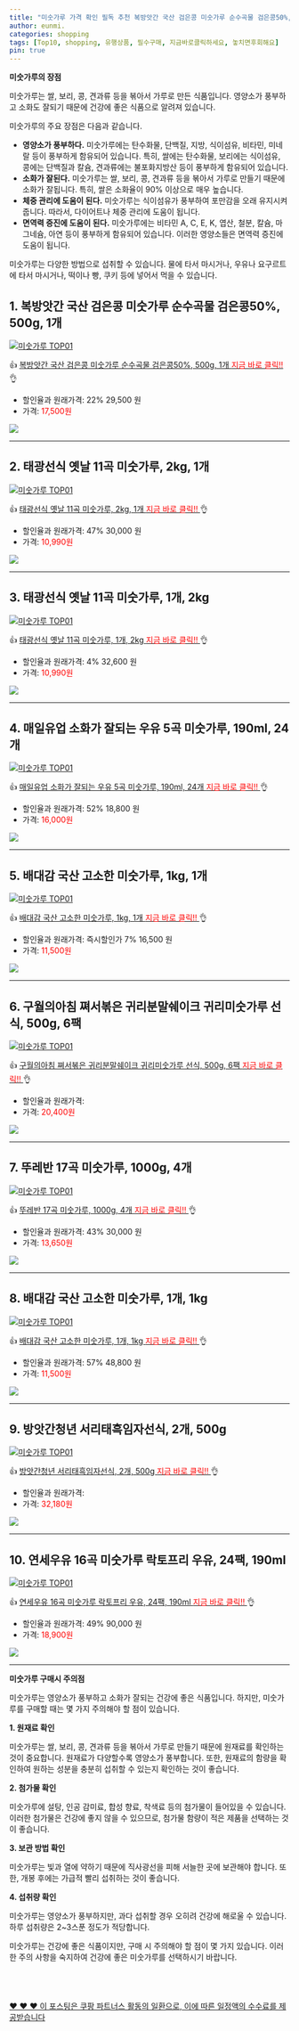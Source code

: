 ```yaml
---
title: "미숫가루 가격 확인 필독 추천 복방앗간 국산 검은콩 미숫가루 순수곡물 검은콩50%, 500g, 1개 비교 장점 구매가이드"
author: eunmi.
categories: shopping
tags: [Top10, shopping, 유행상품, 필수구매, 지금바로클릭하세요, 놓치면후회해요]
pin: true
---
```

**미숫가루의 장점**

미숫가루는 쌀, 보리, 콩, 견과류 등을 볶아서 가루로 만든 식품입니다. 영양소가 풍부하고 소화도 잘되기 때문에 건강에 좋은 식품으로 알려져 있습니다.

미숫가루의 주요 장점은 다음과 같습니다.

* **영양소가 풍부하다.** 미숫가루에는 탄수화물, 단백질, 지방, 식이섬유, 비타민, 미네랄 등이 풍부하게 함유되어 있습니다. 특히, 쌀에는 탄수화물, 보리에는 식이섬유, 콩에는 단백질과 칼슘, 견과류에는 불포화지방산 등이 풍부하게 함유되어 있습니다.
* **소화가 잘된다.** 미숫가루는 쌀, 보리, 콩, 견과류 등을 볶아서 가루로 만들기 때문에 소화가 잘됩니다. 특히, 쌀은 소화율이 90% 이상으로 매우 높습니다.
* **체중 관리에 도움이 된다.** 미숫가루는 식이섬유가 풍부하여 포만감을 오래 유지시켜 줍니다. 따라서, 다이어트나 체중 관리에 도움이 됩니다.
* **면역력 증진에 도움이 된다.** 미숫가루에는 비타민 A, C, E, K, 엽산, 철분, 칼슘, 마그네슘, 아연 등이 풍부하게 함유되어 있습니다. 이러한 영양소들은 면역력 증진에 도움이 됩니다.

미숫가루는 다양한 방법으로 섭취할 수 있습니다. 물에 타서 마시거나, 우유나 요구르트에 타서 마시거나, 떡이나 빵, 쿠키 등에 넣어서 먹을 수 있습니다.

   

## 1. 복방앗간 국산 검은콩 미숫가루 순수곡물 검은콩50%, 500g, 1개

[![미숫가루 TOP01](https://thumbnail6.coupangcdn.com/thumbnails/remote/230x230ex/image/vendor_inventory/c16d/a0b159471e7d254907f62a9703cd38ab9d8c350a21ac4b7ceb2df5fc5b56.jpg)](https://link.coupang.com/re/AFFSDP?lptag=AF3617701&subid=GithubCoopas&pageKey=6865627039&traceid=V0-153&itemId=16408944905&vendorItemId=3719760178)


👍 [복방앗간 국산 검은콩 미숫가루 순수곡물 검은콩50%, 500g, 1개 <font color=red> 지금 바로 클릭!! </font> ](https://link.coupang.com/re/AFFSDP?lptag=AF3617701&subid=GithubCoopas&pageKey=6865627039&traceid=V0-153&itemId=16408944905&vendorItemId=3719760178) 👌 


- 할인율과 원래가격: 22%  29,500   원
- 가격: <span style='color:red'>17,500원</span>

[![](/discount_price.png)](https://link.coupang.com/re/AFFSDP?lptag=AF3617701&subid=GithubCoopas&pageKey=6865627039&traceid=V0-153&itemId=16408944905&vendorItemId=3719760178)

---


   

## 2. 태광선식 옛날 11곡 미숫가루, 2kg, 1개

[![미숫가루 TOP01](https://thumbnail8.coupangcdn.com/thumbnails/remote/230x230ex/image/retail/images/365397392787055-3c84dd8d-6bcb-42e0-adac-82804608c416.jpg)](https://link.coupang.com/re/AFFSDP?lptag=AF3617701&subid=GithubCoopas&pageKey=224850986&traceid=V0-153&itemId=709248120&vendorItemId=4802524701)


👍 [태광선식 옛날 11곡 미숫가루, 2kg, 1개 <font color=red> 지금 바로 클릭!! </font> ](https://link.coupang.com/re/AFFSDP?lptag=AF3617701&subid=GithubCoopas&pageKey=224850986&traceid=V0-153&itemId=709248120&vendorItemId=4802524701) 👌 


- 할인율과 원래가격: 47%  30,000   원
- 가격: <span style='color:red'>10,990원</span>

[![](/discount_price.png)](https://link.coupang.com/re/AFFSDP?lptag=AF3617701&subid=GithubCoopas&pageKey=224850986&traceid=V0-153&itemId=709248120&vendorItemId=4802524701)

---


   

## 3. 태광선식 옛날 11곡 미숫가루, 1개, 2kg

[![미숫가루 TOP01](https://thumbnail8.coupangcdn.com/thumbnails/remote/230x230ex/image/retail/images/2019/05/17/18/3/a4989f18-0753-4902-904e-87c148fa2dd4.jpg)](https://link.coupang.com/re/AFFSDP?lptag=AF3617701&subid=GithubCoopas&pageKey=4550328298&traceid=V0-153&itemId=5522650409&vendorItemId=72822291643)


👍 [태광선식 옛날 11곡 미숫가루, 1개, 2kg <font color=red> 지금 바로 클릭!! </font> ](https://link.coupang.com/re/AFFSDP?lptag=AF3617701&subid=GithubCoopas&pageKey=4550328298&traceid=V0-153&itemId=5522650409&vendorItemId=72822291643) 👌 


- 할인율과 원래가격: 4%  32,600   원
- 가격: <span style='color:red'>10,990원</span>

[![](/discount_price.png)](https://link.coupang.com/re/AFFSDP?lptag=AF3617701&subid=GithubCoopas&pageKey=4550328298&traceid=V0-153&itemId=5522650409&vendorItemId=72822291643)

---


   

## 4. 매일유업 소화가 잘되는 우유 5곡 미숫가루, 190ml, 24개

[![미숫가루 TOP01](https://thumbnail6.coupangcdn.com/thumbnails/remote/230x230ex/image/retail/images/200036151877912-d5abd61e-48fb-4b79-b047-9636700bdd91.jpg)](https://link.coupang.com/re/AFFSDP?lptag=AF3617701&subid=GithubCoopas&pageKey=6172523451&traceid=V0-153&itemId=12058750763&vendorItemId=79330882786)


👍 [매일유업 소화가 잘되는 우유 5곡 미숫가루, 190ml, 24개 <font color=red> 지금 바로 클릭!! </font> ](https://link.coupang.com/re/AFFSDP?lptag=AF3617701&subid=GithubCoopas&pageKey=6172523451&traceid=V0-153&itemId=12058750763&vendorItemId=79330882786) 👌 


- 할인율과 원래가격: 52%  18,800   원
- 가격: <span style='color:red'>16,000원</span>

[![](/discount_price.png)](https://link.coupang.com/re/AFFSDP?lptag=AF3617701&subid=GithubCoopas&pageKey=6172523451&traceid=V0-153&itemId=12058750763&vendorItemId=79330882786)

---


   

## 5. 배대감 국산 고소한 미숫가루, 1kg, 1개

[![미숫가루 TOP01](https://thumbnail6.coupangcdn.com/thumbnails/remote/230x230ex/image/retail/images/3586321863453393-ed829aaa-fe1f-48ab-98d1-d2b20b83b82e.jpg)](https://link.coupang.com/re/AFFSDP?lptag=AF3617701&subid=GithubCoopas&pageKey=2436460&traceid=V0-153&itemId=114335&vendorItemId=3000085718)


👍 [배대감 국산 고소한 미숫가루, 1kg, 1개 <font color=red> 지금 바로 클릭!! </font> ](https://link.coupang.com/re/AFFSDP?lptag=AF3617701&subid=GithubCoopas&pageKey=2436460&traceid=V0-153&itemId=114335&vendorItemId=3000085718) 👌 


- 할인율과 원래가격: 즉시할인가 7%  16,500   원
- 가격: <span style='color:red'>11,500원</span>

[![](/discount_price.png)](https://link.coupang.com/re/AFFSDP?lptag=AF3617701&subid=GithubCoopas&pageKey=2436460&traceid=V0-153&itemId=114335&vendorItemId=3000085718)

---


   

## 6. 구월의아침 쪄서볶은 귀리분말쉐이크 귀리미숫가루 선식, 500g, 6팩

[![미숫가루 TOP01](https://thumbnail7.coupangcdn.com/thumbnails/remote/230x230ex/image/vendor_inventory/08ce/617e94d1a53ef55ccfb2900e469a93c6428df5237e80f3b458fb3efc208a.jpg)](https://link.coupang.com/re/AFFSDP?lptag=AF3617701&subid=GithubCoopas&pageKey=7495846422&traceid=V0-153&itemId=19610876120&vendorItemId=83394904549)


👍 [구월의아침 쪄서볶은 귀리분말쉐이크 귀리미숫가루 선식, 500g, 6팩 <font color=red> 지금 바로 클릭!! </font> ](https://link.coupang.com/re/AFFSDP?lptag=AF3617701&subid=GithubCoopas&pageKey=7495846422&traceid=V0-153&itemId=19610876120&vendorItemId=83394904549) 👌 


- 할인율과 원래가격: 
- 가격: <span style='color:red'>20,400원</span>

[![](/discount_price.png)](https://link.coupang.com/re/AFFSDP?lptag=AF3617701&subid=GithubCoopas&pageKey=7495846422&traceid=V0-153&itemId=19610876120&vendorItemId=83394904549)

---


   

## 7. 뚜레반 17곡 미숫가루, 1000g, 4개

[![미숫가루 TOP01](https://thumbnail8.coupangcdn.com/thumbnails/remote/230x230ex/image/vendor_inventory/6121/d62ea4f243782e444a8733eb9bfe86b9d6459cddc19a2043ca4441ecfe76.jpg)](https://link.coupang.com/re/AFFSDP?lptag=AF3617701&subid=GithubCoopas&pageKey=5032694270&traceid=V0-153&itemId=9850221631&vendorItemId=85589647086)


👍 [뚜레반 17곡 미숫가루, 1000g, 4개 <font color=red> 지금 바로 클릭!! </font> ](https://link.coupang.com/re/AFFSDP?lptag=AF3617701&subid=GithubCoopas&pageKey=5032694270&traceid=V0-153&itemId=9850221631&vendorItemId=85589647086) 👌 


- 할인율과 원래가격: 43%  30,000   원
- 가격: <span style='color:red'>13,650원</span>

[![](/discount_price.png)](https://link.coupang.com/re/AFFSDP?lptag=AF3617701&subid=GithubCoopas&pageKey=5032694270&traceid=V0-153&itemId=9850221631&vendorItemId=85589647086)

---


   

## 8. 배대감 국산 고소한 미숫가루, 1개, 1kg

[![미숫가루 TOP01](https://thumbnail6.coupangcdn.com/thumbnails/remote/230x230ex/image/retail/images/3586321863453393-ed829aaa-fe1f-48ab-98d1-d2b20b83b82e.jpg)](https://link.coupang.com/re/AFFSDP?lptag=AF3617701&subid=GithubCoopas&pageKey=5857049987&traceid=V0-153&itemId=10208801098&vendorItemId=77491284604)


👍 [배대감 국산 고소한 미숫가루, 1개, 1kg <font color=red> 지금 바로 클릭!! </font> ](https://link.coupang.com/re/AFFSDP?lptag=AF3617701&subid=GithubCoopas&pageKey=5857049987&traceid=V0-153&itemId=10208801098&vendorItemId=77491284604) 👌 


- 할인율과 원래가격: 57%  48,800   원
- 가격: <span style='color:red'>11,500원</span>

[![](/discount_price.png)](https://link.coupang.com/re/AFFSDP?lptag=AF3617701&subid=GithubCoopas&pageKey=5857049987&traceid=V0-153&itemId=10208801098&vendorItemId=77491284604)

---


   

## 9. 방앗간청년 서리태흑임자선식, 2개, 500g

[![미숫가루 TOP01](https://thumbnail8.coupangcdn.com/thumbnails/remote/230x230ex/image/vendor_inventory/0356/4793d30bedb609d7f2730d49039646d238cd46e799e16f3440d108e86456.png)](https://link.coupang.com/re/AFFSDP?lptag=AF3617701&subid=GithubCoopas&pageKey=7087778039&traceid=V0-153&itemId=17653609742&vendorItemId=84819167899)


👍 [방앗간청년 서리태흑임자선식, 2개, 500g <font color=red> 지금 바로 클릭!! </font> ](https://link.coupang.com/re/AFFSDP?lptag=AF3617701&subid=GithubCoopas&pageKey=7087778039&traceid=V0-153&itemId=17653609742&vendorItemId=84819167899) 👌 


- 할인율과 원래가격: 
- 가격: <span style='color:red'>32,180원</span>

[![](/discount_price.png)](https://link.coupang.com/re/AFFSDP?lptag=AF3617701&subid=GithubCoopas&pageKey=7087778039&traceid=V0-153&itemId=17653609742&vendorItemId=84819167899)

---


   

## 10. 연세우유 16곡 미숫가루 락토프리 우유, 24팩, 190ml

[![미숫가루 TOP01](https://thumbnail9.coupangcdn.com/thumbnails/remote/230x230ex/image/retail/images/2023/10/17/17/1/eddb384e-dd0c-42d1-8782-30c8fe7d9e68.jpg)](https://link.coupang.com/re/AFFSDP?lptag=AF3617701&subid=GithubCoopas&pageKey=7574963880&traceid=V0-153&itemId=19984971805&vendorItemId=87478996745)


👍 [연세우유 16곡 미숫가루 락토프리 우유, 24팩, 190ml <font color=red> 지금 바로 클릭!! </font> ](https://link.coupang.com/re/AFFSDP?lptag=AF3617701&subid=GithubCoopas&pageKey=7574963880&traceid=V0-153&itemId=19984971805&vendorItemId=87478996745) 👌 


- 할인율과 원래가격: 49%  90,000   원
- 가격: <span style='color:red'>18,900원</span>

[![](/discount_price.png)](https://link.coupang.com/re/AFFSDP?lptag=AF3617701&subid=GithubCoopas&pageKey=7574963880&traceid=V0-153&itemId=19984971805&vendorItemId=87478996745)

---
**미숫가루 구매시 주의점**

미숫가루는 영양소가 풍부하고 소화가 잘되는 건강에 좋은 식품입니다. 하지만, 미숫가루를 구매할 때는 몇 가지 주의해야 할 점이 있습니다.

**1. 원재료 확인**

미숫가루는 쌀, 보리, 콩, 견과류 등을 볶아서 가루로 만들기 때문에 원재료를 확인하는 것이 중요합니다. 원재료가 다양할수록 영양소가 풍부합니다. 또한, 원재료의 함량을 확인하여 원하는 성분을 충분히 섭취할 수 있는지 확인하는 것이 좋습니다.

**2. 첨가물 확인**

미숫가루에 설탕, 인공 감미료, 합성 향료, 착색료 등의 첨가물이 들어있을 수 있습니다. 이러한 첨가물은 건강에 좋지 않을 수 있으므로, 첨가물 함량이 적은 제품을 선택하는 것이 좋습니다.

**3. 보관 방법 확인**

미숫가루는 빛과 열에 약하기 때문에 직사광선을 피해 서늘한 곳에 보관해야 합니다. 또한, 개봉 후에는 가급적 빨리 섭취하는 것이 좋습니다.

**4. 섭취량 확인**

미숫가루는 영양소가 풍부하지만, 과다 섭취할 경우 오히려 건강에 해로울 수 있습니다. 하루 섭취량은 2~3스푼 정도가 적당합니다.

미숫가루는 건강에 좋은 식품이지만, 구매 시 주의해야 할 점이 몇 가지 있습니다. 이러한 주의 사항을 숙지하여 건강에 좋은 미숫가루를 선택하시기 바랍니다.<br><br><br><br><br> [ ❤ ❤ ❤ 이 포스팅은 쿠팡 파트너스 활동의 일환으로, 이에 따른 일정액의 수수료를 제공받습니다](https://link.coupang.com/a/bcEFyh)